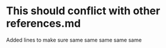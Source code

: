<h1>This should conflict with other references.md</h1>
Added lines to make sure
same
same
same
same
same

